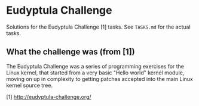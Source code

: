 # Eudyptula Challenge

Solutions for the Eudyptula Challenge [1] tasks. See `TASKS.md` for the actual tasks.


## What the challenge was (from [1])

The Eudyptula Challenge was a series of programming exercises for the Linux kernel, that started from a very basic "Hello world" kernel module, moving on up in complexity to getting patches accepted into the main Linux kernel source tree.


[1] http://eudyptula-challenge.org/
